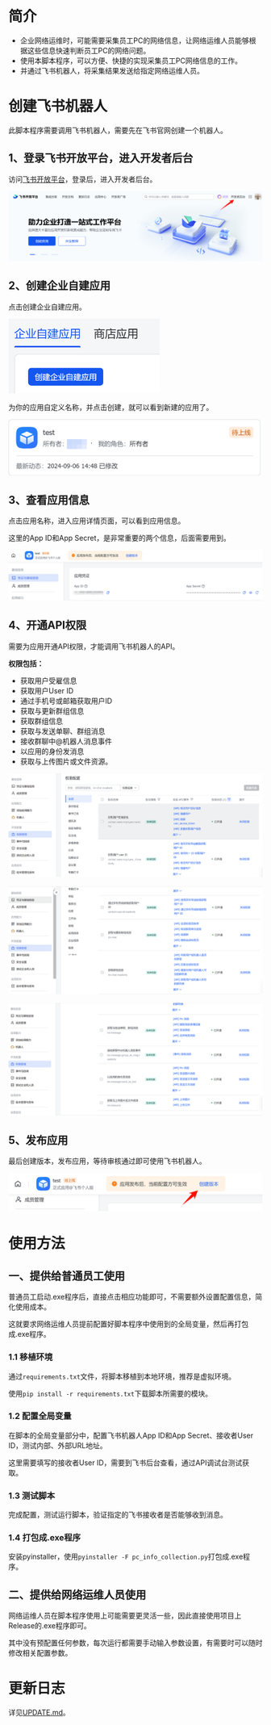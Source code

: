 # 简介

- 企业网络运维时，可能需要采集员工PC的网络信息，让网络运维人员能够根据这些信息快速判断员工PC的网络问题。
- 使用本脚本程序，可以方便、快捷的实现采集员工PC网络信息的工作。
- 并通过飞书机器人，将采集结果发送给指定网络运维人员。


# 创建飞书机器人

此脚本程序需要调用飞书机器人，需要先在飞书官网创建一个机器人。

## 1、登录飞书开放平台，进入开发者后台

访问[飞书开放平台](https://open.feishu.cn/)，登录后，进入开发者后台。

<img src="https://github.com/icefire-ken/pc_info_collection/blob/main/Images/login_open_feishu_app.png">

## 2、创建企业自建应用

点击创建企业自建应用。

<img src="https://github.com/icefire-ken/pc_info_collection/blob/main/Images/create_app.png" width="300">

为你的应用自定义名称，并点击创建，就可以看到新建的应用了。

<img src="https://github.com/icefire-ken/pc_info_collection/blob/main/Images/app.png" width="500">

## 3、查看应用信息

点击应用名称，进入应用详情页面，可以看到应用信息。

这里的App ID和App Secret，是非常重要的两个信息，后面需要用到。

![app_id_app_secret.png](https://github.com/icefire-ken/pc_info_collection/blob/main/Images/app_id_app_secret.png)

## 4、开通API权限

需要为应用开通API权限，才能调用飞书机器人的API。

**权限包括：**
- 获取用户受雇信息
- 获取用户User ID
- 通过手机号或邮箱获取用户ID
- 获取与更新群组信息
- 获取群组信息
- 获取与发送单聊、群组消息
- 接收群聊中@机器人消息事件
- 以应用的身份发消息
- 获取与上传图片或文件资源。

![app_authority_1.png](https://github.com/icefire-ken/pc_info_collection/blob/main/Images/app_authority_1.png)

![app_authority_2.png](https://github.com/icefire-ken/pc_info_collection/blob/main/Images/app_authority_2.png)

![app_authority_3.png](https://github.com/icefire-ken/pc_info_collection/blob/main/Images/app_authority_3.png)

## 5、发布应用

最后创建版本，发布应用，等待审核通过即可使用飞书机器人。

<img src="https://github.com/icefire-ken/pc_info_collection/blob/main/Images/app_release.png" width="700">


# 使用方法

## 一、提供给普通员工使用

普通员工启动.exe程序后，直接点击相应功能即可，不需要额外设置配置信息，简化使用成本。

这就要求网络运维人员提前配置好脚本程序中使用到的全局变量，然后再打包成.exe程序。

### 1.1 移植环境

通过`requirements.txt`文件，将脚本移植到本地环境，推荐是虚拟环境。

使用`pip install -r requirements.txt`下载脚本所需要的模块。

### 1.2 配置全局变量

在脚本的全局变量部分中，配置飞书机器人App ID和App Secret、接收者User ID，测试内部、外部URL地址。

这里需要填写的接收者User ID，需要到飞书后台查看，通过API调试台测试获取。

### 1.3 测试脚本

完成配置，测试运行脚本，验证指定的飞书接收者是否能够收到消息。

### 1.4 打包成.exe程序

安装pyinstaller，使用`pyinstaller -F pc_info_collection.py`打包成.exe程序。

## 二、提供给网络运维人员使用

网络运维人员在脚本程序使用上可能需要更灵活一些，因此直接使用项目上Release的.exe程序即可。

其中没有预配置任何参数，每次运行都需要手动输入参数设置，有需要时可以随时修改相关配置参数。


# 更新日志

详见[UPDATE.md](https://github.com/icefire-ken/pc_info_collection/blob/main/UPDATE.md)。